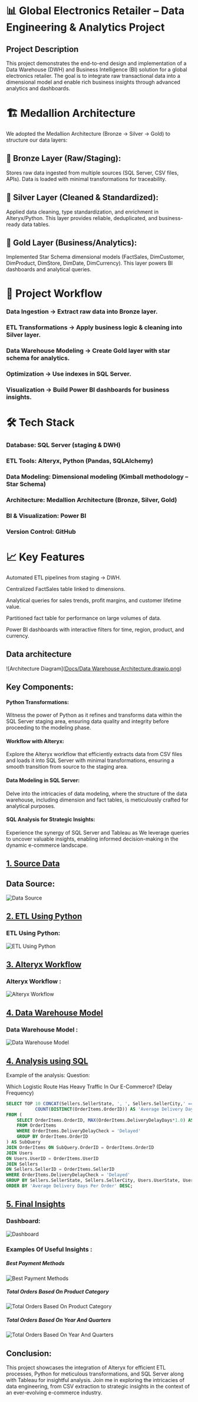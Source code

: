 # 📊 Global Electronics Retailer – Data Engineering & Analytics Project
## Project Description
This project demonstrates the end-to-end design and implementation of a Data Warehouse (DWH) and Business Intelligence (BI) solution for a global electronics retailer. The goal is to integrate raw transactional data into a dimensional model and enable rich business insights through advanced analytics and dashboards.
# 🏗️ Medallion Architecture

We adopted the Medallion Architecture (Bronze → Silver → Gold) to structure our data layers:

## 🔹 Bronze Layer (Raw/Staging):
Stores raw data ingested from multiple sources (SQL Server, CSV files, APIs). Data is loaded with minimal transformations for traceability.

## 🔹 Silver Layer (Cleaned & Standardized):
Applied data cleaning, type standardization, and enrichment in Alteryx/Python. This layer provides reliable, deduplicated, and business-ready data tables.

## 🔹 Gold Layer (Business/Analytics):
Implemented Star Schema dimensional models (FactSales, DimCustomer, DimProduct, DimStore, DimDate, DimCurrency). This layer powers BI dashboards and analytical queries.
# 🚀 Project Workflow

### Data Ingestion → Extract raw data into Bronze layer.

### ETL Transformations → Apply business logic & cleaning into Silver layer.

### Data Warehouse Modeling → Create Gold layer with star schema for analytics.

### Optimization → Use indexes in SQL Server.

### Visualization → Build Power BI dashboards for business insights.

# 🛠️ Tech Stack

### Database: SQL Server (staging & DWH)

### ETL Tools: Alteryx, Python (Pandas, SQLAlchemy)

### Data Modeling: Dimensional modeling (Kimball methodology – Star Schema)

### Architecture: Medallion Architecture (Bronze, Silver, Gold)

### BI & Visualization: Power BI

### Version Control: GitHub
# 📈 Key Features

Automated ETL pipelines from staging → DWH.

Centralized FactSales table linked to dimensions.

Analytical queries for sales trends, profit margins, and customer lifetime value.

Partitioned fact table for performance on large volumes of data.

Power BI dashboards with interactive filters for time, region, product, and currency.

## Data architecture
![Architecture Diagram]([Docs/Data Warehouse Architecture.drawio.png](https://github.com/ElSayed-Fathi/ElectronicsRetailDWH/blob/main/Docs/Data%20Warehouse%20Architecture.drawio.png))
## Key Components:

#### Python Transformations:
Witness the power of Python as it refines and transforms data within the SQL Server staging area, ensuring data quality and integrity before proceeding to the modeling phase.

#### Workflow with Alteryx:
Explore the Alteryx workflow that efficiently extracts data from CSV files and loads it into SQL Server with minimal transformations, ensuring a smooth transition from source to the staging area.

#### Data Modeling in SQL Server:
Delve into the intricacies of data modeling, where the structure of the data warehouse, including dimension and fact tables, is meticulously crafted for analytical purposes.

#### SQL Analysis for Strategic Insights:
Experience the synergy of SQL Server and Tableau as We leverage queries to uncover valuable insights, enabling informed decision-making in the dynamic e-commerce landscape.



## [1. Source Data](https://github.com/ElSayed-Fathi/Data-Engineering-project-for-E-Commerce/blob/39ad69d2d37099fa41b76d7e503a428064980460/1%20Data%20Sources/README%20(2).md)


## Data Source:
![Data Source](source_data.png)

## [2. ETL Using Python](https://github.com/ElSayed-Fathi/Data-Engineering-project-for-E-Commerce/tree/0ebbe62252ef0016922c4cb9b87696cd8b87dff1/1%20Data%20Sources)

### ETL Using Python:
![ETL Using Python](code_example.PNG)

## [3. Alteryx Workflow ](https://github.com/ElSayed-Fathi/Data-Engineering-project-for-E-Commerce/tree/b23186f3ff775672d3c36ae8d8ae24422dd205e0/2%20Staging%20Layer)

###  Alteryx Workflow :
![Alteryx Workflow](https://github.com/ElSayed-Fathi/Data-Engineering-project-for-E-Commerce/blob/b23186f3ff775672d3c36ae8d8ae24422dd205e0/2%20Staging%20Layer/Full%20Workflow.PNG)

## [4. Data Warehouse Model ](https://github.com/ElSayed-Fathi/Data-Engineering-project-for-E-Commerce/tree/cc7b833140ddde630aa206cfcacba4e7d713dc18/5%20Data%20Warehouse%20Dimensional%20Model%20and%20Code)

###  Data Warehouse Model :
![Data Warehouse Model](Data_Warehouse_Diagram_11_light.png)

## [4. Analysis using SQL](https://github.com/ElSayed-Fathi/Data-Engineering-project-for-E-Commerce/tree/1e6ea70c5581a9dd6c38f746ea4f135d3c794e44/6%20SQL%20Analytical%20Queries)

Example of the analysis:
Question: 

Which Logistic Route Has Heavy Traffic In Our E-Commerce? (Delay Frequency)

```sql
SELECT TOP 10 CONCAT(Sellers.SellerState, ', ', Sellers.SellerCity,' ==>> ', Users.UserState, ', ', Users.UserCity) 'Logistic Route', AVG(SubQuery.MaxDeliveryDelayDays) / 
           COUNT(DISTINCT(OrderItems.OrderID)) AS 'Average Delivery Days Per Order'
FROM (
    SELECT OrderItems.OrderID, MAX(OrderItems.DeliveryDelayDays*1.0) AS MaxDeliveryDelayDays
    FROM OrderItems
	WHERE OrderItems.DeliveryDelayCheck = 'Delayed'
    GROUP BY OrderItems.OrderID
) AS SubQuery
JOIN OrderItems ON SubQuery.OrderID = OrderItems.OrderID
JOIN Users
ON Users.UserID = OrderItems.UserID
JOIN Sellers
ON Sellers.SellerID = OrderItems.SellerID
WHERE OrderItems.DeliveryDelayCheck = 'Delayed'
GROUP BY Sellers.SellerState, Sellers.SellerCity, Users.UserState, Users.UserCity
ORDER BY 'Average Delivery Days Per Order' DESC;
```
## [5. Final Insights](https://github.com/ElSayed-Fathi/Data-Engineering-project-for-E-Commerce/tree/6b65b53ece3c6922144ba7813b2b991c14dde1ea/7%20Data%20Visualization%20Using%20Tableau)

### Dashboard:
![Dashboard](https://github.com/ElSayed-Fathi/Data-Engineering-project-for-E-Commerce/blob/6b65b53ece3c6922144ba7813b2b991c14dde1ea/7%20Data%20Visualization%20Using%20Tableau/Dashboard_1.png)

### Examples Of Useful Insights : 

##### Best Payment Methods 
![Best Payment Methods](https://github.com/ElSayed-Fathi/Data-Engineering-project-for-E-Commerce/blob/6b65b53ece3c6922144ba7813b2b991c14dde1ea/7%20Data%20Visualization%20Using%20Tableau/Best_Payment_Method.png)

##### Total Orders Based On Product Category 
![Total Orders Based On Product Category](https://github.com/ElSayed-Fathi/Data-Engineering-project-for-E-Commerce/blob/91afb2b76442a9e7325dcbc40609e71e5217fa42/7%20Data%20Visualization%20Using%20Tableau/Best_Selling_Category.PNG)

##### Total Orders Based On Year And Quarters  
![Total Orders Based On Year And Quarters](https://github.com/ElSayed-Fathi/Data-Engineering-project-for-E-Commerce/blob/91afb2b76442a9e7325dcbc40609e71e5217fa42/7%20Data%20Visualization%20Using%20Tableau/Total_Order_By_year_and_Quarters.png)



## Conclusion:

This project showcases the integration of Alteryx for efficient ETL processes, Python for meticulous transformations, and SQL Server along with Tableau for insightful analysis. Join me in exploring the intricacies of data engineering, from CSV extraction to strategic insights in the context of an ever-evolving e-commerce industry.
